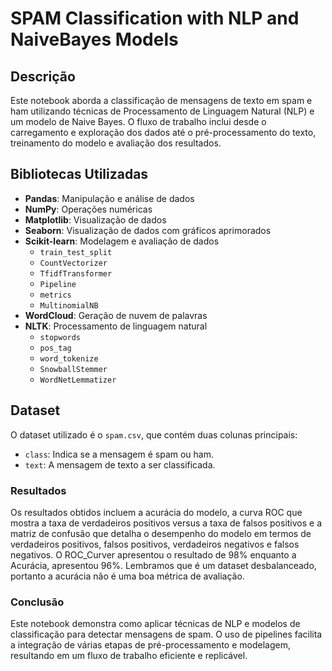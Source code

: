 # SPAM Classification with NLP and NaiveBayes Models

## Descrição
Este notebook aborda a classificação de mensagens de texto em spam e ham utilizando técnicas de Processamento de Linguagem Natural (NLP) e um modelo de Naive Bayes. O fluxo de trabalho inclui desde o carregamento e exploração dos dados até o pré-processamento do texto, treinamento do modelo e avaliação dos resultados.

## Bibliotecas Utilizadas
- **Pandas**: Manipulação e análise de dados
- **NumPy**: Operações numéricas
- **Matplotlib**: Visualização de dados
- **Seaborn**: Visualização de dados com gráficos aprimorados
- **Scikit-learn**: Modelagem e avaliação de dados
  - `train_test_split`
  - `CountVectorizer`
  - `TfidfTransformer`
  - `Pipeline`
  - `metrics`
  - `MultinomialNB`
- **WordCloud**: Geração de nuvem de palavras
- **NLTK**: Processamento de linguagem natural
  - `stopwords`
  - `pos_tag`
  - `word_tokenize`
  - `SnowballStemmer`
  - `WordNetLemmatizer`

## Dataset
O dataset utilizado é o `spam.csv`, que contém duas colunas principais:
- `class`: Indica se a mensagem é spam ou ham.
- `text`: A mensagem de texto a ser classificada.

### Resultados
Os resultados obtidos incluem a acurácia do modelo, a curva ROC que mostra a taxa de verdadeiros positivos versus a taxa de falsos positivos e a matriz de confusão que detalha o desempenho do modelo em termos de verdadeiros positivos, falsos positivos, verdadeiros negativos e falsos negativos.
O ROC_Curver apresentou o resultado de 98% enquanto a Acurácia, apresentou 96%. Lembramos que é um dataset desbalanceado, portanto a acurácia não é uma boa métrica de avaliação.


### Conclusão
Este notebook demonstra como aplicar técnicas de NLP e modelos de classificação para detectar mensagens de spam. O uso de pipelines facilita a integração de várias etapas de pré-processamento e modelagem, resultando em um fluxo de trabalho eficiente e replicável.
